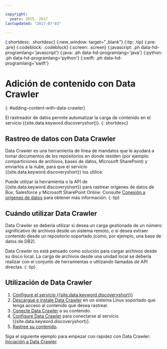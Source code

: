 ```yaml
---

copyright:
  years: 2015, 2017
lastupdated: "2017-07-03"

---
```


{:shortdesc: .shortdesc}
{:new_window: target="_blank"}
{:tip: .tip}
{:pre: .pre}
{:codeblock: .codeblock}
{:screen: .screen}
{:javascript: .ph data-hd-programlang='javascript'}
{:java: .ph data-hd-programlang='java'}
{:python: .ph data-hd-programlang='python'}
{:swift: .ph data-hd-programlang='swift'}

# Adición de contenido con Data Crawler
{: #adding-content-with-data-crawler}

El rastreador de datos permite automatizar la carga de contenido en el servicio {{site.data.keyword.discoveryshort}}.
{: shortdesc}

## Rastreo de datos con Data Crawler

Data Crawler es una herramienta de línea de mandatos que le ayudará a tomar documentos de los repositorios en donde residen (por ejemplo: comparticiones de archivos, bases de datos, Microsoft SharePoint) y enviarlos a la nube, para que el servicio {{site.data.keyword.discoveryshort}} los utilice.

Puede utilizar la herramienta o la API de {{site.data.keyword.discoveryshort}} para rastrear orígenes de datos de Box, Salesforce y Microsoft SharePoint Online. Consulte [Conexión a orígenes de datos](/docs/services/discovery/connect.html) para obtener más información.
{: tip}

## Cuándo utilizar Data Crawler

Data Crawler se debería utilizar si desea un carga gestionada de un número significativo de archivos desde un sistema remoto, o si desea extraer contenido desde un repositorio soportado (como, por ejemplo, una base de datos de DB2).

Data Crawler no está pensado como solución para cargar archivos desde su disco local. La carga de archivos desde una unidad local se debería realizar con el conjunto de herramientas o utilizando llamadas de API directas.
{: tip}

## Utilización de Data Crawler

1. [Configure el servicio {{site.data.keyword.discoveryshort}}](/docs/services/discovery/building.html#configuring-your-service)
1. [Descargue e instale Data Crawler](/docs/services/discovery/data-crawler-install.html) en un sistema Linux soportado que tenga acceso al contenido que desea rastrear.
1. [Conecte Data Crawler](/docs/services/discovery/data-crawler-seeds.html) a su contenido.
1. [Configure Data Crawler](/docs/services/discovery/data-crawler-discovery.html) para conectarse al servicio {{site.data.keyword.discoveryshort}}.
1. [Rastree su contenido](/docs/services/discovery/data-crawler-run.html).

Siga el siguiente ejemplo para empezar con rapidez con Data Crawler: [Iniciación a Data Crawler](/docs/services/discovery/data-crawler-qs.html).
